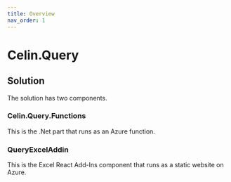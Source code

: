 ```yaml
---
title: Overview
nav_order: 1
---
```


# Celin.Query

## Solution

The solution has two components.

### Celin.Query.Functions

This is the .Net part that runs as an Azure function.

### QueryExcelAddin

This is the Excel React Add-Ins component that runs as a static website on Azure.

